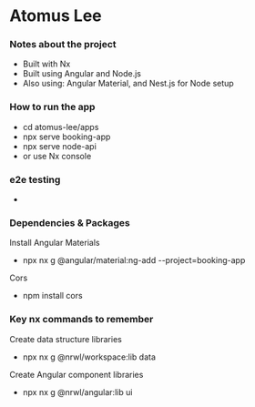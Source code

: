 # Atomus Lee

### Notes about the project

  - Built with Nx
  - Built using Angular and Node.js
  - Also using: Angular Material, and Nest.js for Node setup


### How to run the app
  - cd atomus-lee/apps
  - npx serve booking-app
  - npx serve node-api
  - or use Nx console

### e2e testing
  - 


### Dependencies & Packages
Install Angular Materials
  - npx nx g @angular/material:ng-add --project=booking-app
  
 Cors
  - npm install cors


### Key nx commands to remember
Create data structure libraries
  - npx nx g @nrwl/workspace:lib data

Create Angular component libraries
  - npx nx g @nrwl/angular:lib ui

